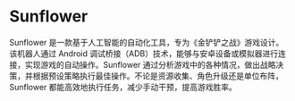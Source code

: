 # Sunflower
Sunflower 是一款基于人工智能的自动化工具，专为《金铲铲之战》游戏设计。该机器人通过 Android 调试桥接（ADB）技术，能够与安卓设备或模拟器进行连接，实现游戏的自动操作。Sunflower 通过分析游戏中的各种情况，做出战略决策，并根据预设策略执行最佳操作。不论是资源收集、角色升级还是单位布阵，Sunflower 都能高效地执行任务，减少手动干预，提高游戏胜率。
